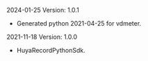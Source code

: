 2024-01-25 Version: 1.0.1
- Generated python 2021-04-25 for vdmeter.

2021-11-18 Version: 1.0.0
- HuyaRecordPythonSdk.

